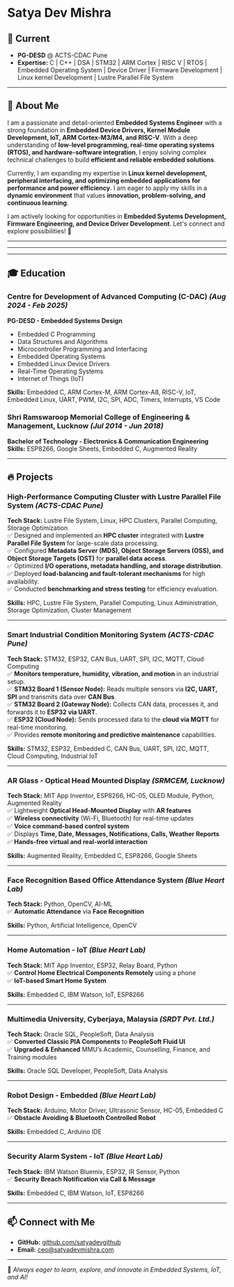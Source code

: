 # Satya Dev Mishra

## 🚀 Current
- **PG-DESD** @ ACTS-CDAC Pune 
- **Expertise:** C | C++ | DSA | STM32 | ARM Cortex | RISC V | RTOS | Embedded Operating System | Device Driver | Firmware Development | Linux kernel Development | Lustre Parallel File System

---

## 👋 About Me  

I am a passionate and detail-oriented **Embedded Systems Engineer** with a strong foundation in **Embedded Device Drivers, Kernel Module Development, IoT, ARM Cortex-M3/M4, and RISC-V**. With a deep understanding of **low-level programming, real-time operating systems (RTOS), and hardware-software integration**, I enjoy solving complex technical challenges to build **efficient and reliable embedded solutions**.  

Currently, I am expanding my expertise in **Linux kernel development, peripheral interfacing, and optimizing embedded applications for performance and power efficiency**. I am eager to apply my skills in a **dynamic environment** that values **innovation, problem-solving, and continuous learning**.  

I am actively looking for opportunities in **Embedded Systems Development, Firmware Engineering, and Device Driver Development**. Let's connect and explore possibilities! 🚀  

---

---



---

## 🎓 Education

### **Centre for Development of Advanced Computing (C-DAC)** *(Aug 2024 - Feb 2025)*
**PG-DESD - Embedded Systems Design**  
- Embedded C Programming
- Data Structures and Algorithms
- Microcontroller Programming and Interfacing
- Embedded Operating Systems
- Embedded Linux Device Drivers
- Real-Time Operating Systems
- Internet of Things (IoT)

**Skills:** Embedded C, ARM Cortex-M, ARM Cortex-A8, RISC-V, IoT, Embedded Linux, UART, PWM, I2C, SPI, ADC, Timers, Interrupts, VS Code

### **Shri Ramswaroop Memorial College of Engineering & Management, Lucknow** *(Jul 2014 - Jun 2018)*
**Bachelor of Technology - Electronics & Communication Engineering**  
**Skills:** ESP8266, Google Sheets, Embedded C, Augmented Reality

---

## 🔥 Projects

### **High-Performance Computing Cluster with Lustre Parallel File System** *(ACTS-CDAC Pune)*
**Tech Stack:** Lustre File System, Linux, HPC Clusters, Parallel Computing, Storage Optimization  
✅ Designed and implemented an **HPC cluster** integrated with **Lustre Parallel File System** for large-scale data processing.  
✅ Configured **Metadata Server (MDS), Object Storage Servers (OSS), and Object Storage Targets (OST)** for **parallel data access**.  
✅ Optimized **I/O operations, metadata handling, and storage distribution**.  
✅ Deployed **load-balancing and fault-tolerant mechanisms** for high availability.  
✅ Conducted **benchmarking and stress testing** for efficiency evaluation.  

**Skills:** HPC, Lustre File System, Parallel Computing, Linux Administration, Storage Optimization, Cluster Management

---

### **Smart Industrial Condition Monitoring System** *(ACTS-CDAC Pune)*
**Tech Stack:** STM32, ESP32, CAN Bus, UART, SPI, I2C, MQTT, Cloud Computing  
✅ **Monitors temperature, humidity, vibration, and motion** in an industrial setup.  
✅ **STM32 Board 1 (Sensor Node):** Reads multiple sensors via **I2C, UART, SPI** and transmits data over **CAN Bus**.  
✅ **STM32 Board 2 (Gateway Node):** Collects CAN data, processes it, and forwards it to **ESP32 via UART**.  
✅ **ESP32 (Cloud Node):** Sends processed data to the **cloud via MQTT** for real-time monitoring.  
✅ Provides **remote monitoring and predictive maintenance** capabilities.  

**Skills:** STM32, ESP32, Embedded C, CAN Bus, UART, SPI, I2C, MQTT, Cloud Computing, Industrial IoT

---

### **AR Glass - Optical Head Mounted Display** *(SRMCEM, Lucknow)*
**Tech Stack:** MIT App Inventor, ESP8266, HC-05, OLED Module, Python, Augmented Reality  
✅ Lightweight **Optical Head-Mounted Display** with **AR features**  
✅ **Wireless connectivity** (Wi-Fi, Bluetooth) for real-time updates  
✅ **Voice command-based control system**  
✅ Displays **Time, Date, Messages, Notifications, Calls, Weather Reports**  
✅ **Hands-free virtual and real-world interaction**

**Skills:** Augmented Reality, Embedded C, ESP8266, Google Sheets

---

### **Face Recognition Based Office Attendance System** *(Blue Heart Lab)*
**Tech Stack:** Python, OpenCV, AI-ML  
✅ **Automatic Attendance** via **Face Recognition**  

**Skills:** Python, Artificial Intelligence, OpenCV

---

### **Home Automation - IoT** *(Blue Heart Lab)*
**Tech Stack:** MIT App Inventor, ESP32, Relay Board, Python  
✅ **Control Home Electrical Components Remotely** using a phone  
✅ **IoT-based Smart Home System**  

**Skills:** Embedded C, IBM Watson, IoT, ESP8266

---

### **Multimedia University, Cyberjaya, Malaysia** *(SRDT Pvt. Ltd.)*
**Tech Stack:** Oracle SQL, PeopleSoft, Data Analysis  
✅ **Converted Classic PIA Components** to **PeopleSoft Fluid UI**  
✅ **Upgraded & Enhanced** MMU’s Academic, Counselling, Finance, and Training modules  

**Skills:** Oracle SQL Developer, PeopleSoft, Data Analysis

---

### **Robot Design - Embedded** *(Blue Heart Lab)*
**Tech Stack:** Arduino, Motor Driver, Ultrasonic Sensor, HC-05, Embedded C  
✅ **Obstacle Avoiding & Bluetooth Controlled Robot**  

**Skills:** Embedded C, Arduino IDE

---

### **Security Alarm System - IoT** *(Blue Heart Lab)*
**Tech Stack:** IBM Watson Bluemix, ESP32, IR Sensor, Python  
✅ **Security Breach Notification via Call & Message**  

**Skills:** Embedded C, IBM Watson, IoT, ESP8266

---

## 📫 Connect with Me
- **GitHub:** [github.com/satyadevgithub](https://github.com/satyadevgithub)  
- **Email:** ceo@satyadevmishra.com  

---

🚀 *Always eager to learn, explore, and innovate in Embedded Systems, IoT, and AI!*
